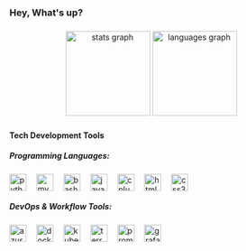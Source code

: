 <h3 align="left">Hey, What's up?</h3>

###

<div align="center">
  <img src="https://github-readme-stats.vercel.app/api?username=AhadQasmi&hide_title=false&hide_rank=false&show_icons=true&include_all_commits=true&count_private=true&disable_animations=false&theme=dracula&locale=en&hide_border=false" height="150" alt="stats graph"  />
  <img src="https://github-readme-stats.vercel.app/api/top-langs?username=AhadQasmi&locale=en&hide_title=false&layout=compact&card_width=320&langs_count=5&theme=dracula&hide_border=false" height="150" alt="languages graph"  />
</div>

###

<!--
<img align="right" height="150" src="https://i.imgflip.com/65efzo.gif" />
-->

###
<h4 align="left">Tech Development Tools</h4>
<h5 align="left">Programming Languages:</h5>
<div align="left">
  <img src="https://skillicons.dev/icons?i=py" height="30" style="vertical-align:middle;" alt="python logo" />
  <img width="10" />
  <img src="https://cdn.jsdelivr.net/gh/devicons/devicon/icons/mysql/mysql-original.svg" height="30" style="vertical-align:middle;" alt="mysql logo" />
  <img width="10" />
  <img src="https://skillicons.dev/icons?i=bash" height="30" style="vertical-align:middle;" alt="bash logo" />
  <img width="10" />
  <img src="https://skillicons.dev/icons?i=java" height="30" style="vertical-align:middle;" alt="java logo" />
  <img width="10" />
  <img src="https://skillicons.dev/icons?i=cpp" height="30" style="vertical-align:middle;" alt="cplusplus logo" />
  <img width="10" />
  <img src="https://cdn.simpleicons.org/html5/E34F26" height="30" style="vertical-align:middle;" alt="html5 logo" />
  <img width="10" />
  <img src="https://skillicons.dev/icons?i=css" height="30" style="vertical-align:middle;" alt="css3 logo" />
</div>

<h5 align="left">DevOps & Workflow Tools:</h5>
<div align="left">
  <img src="https://cdn.jsdelivr.net/gh/devicons/devicon/icons/azure/azure-original.svg" height="30" style="vertical-align:middle;" alt="azure logo" />
  <img width="10" />
  <img src="https://skillicons.dev/icons?i=docker" height="30" style="vertical-align:middle;" alt="docker logo" />
  <img width="10" />
  <img src="https://skillicons.dev/icons?i=kubernetes" height="30" style="vertical-align:middle;" alt="kubernetes logo" />
  <img width="10" />
  <img src="https://cdn.simpleicons.org/terraform/7B42BC" height="30" style="vertical-align:middle;" alt="terraform logo" />
  <img width="10" />
  <img src="https://cdn.simpleicons.org/prometheus/E6522C" height="30" style="vertical-align:middle;" alt="prometheus logo" />
  <img width="10" />
  <img src="https://cdn.simpleicons.org/grafana/F46800" height="30" style="vertical-align:middle;" alt="grafana logo" />
  <img width="10" />
  <img src="https://skillicons.dev/icons?i=git" height="30" style="vertical-align:middle
